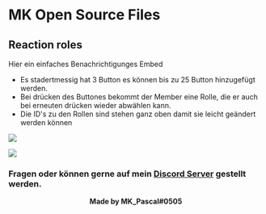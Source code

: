 # MK Open Source Files
## Reaction roles

Hier ein einfaches Benachrichtigunges Embed
- Es stadertmessig hat 3 Button es können bis zu 25 Button hinzugefügt werden.
- Bei drücken des Buttones bekommt der Member eine Rolle, die er auch bei erneuten drücken wieder abwählen kann.
- Die ID's zu den Rollen sind stehen ganz oben damit sie leicht geändert werden können

<img src="https://cdn.discordapp.com/attachments/1089596110806466672/1091083617029070848/Screenshot_2023-03-30_213530.png"> </img>

<img src="https://cdn.discordapp.com/attachments/1089596110806466672/1091083617255555162/Screenshot_2023-03-30_213624.png"> </img>
### Fragen oder können gerne auf mein **[Discord Server](https://discord.gg/RTDspF9F9M)** gestellt werden.
<p align="center"><b>Made by MK_Pascal#0505<b/><p/>
